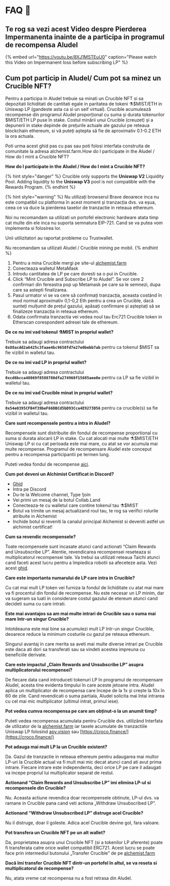 # FAQ 📖

## **Te rog sa vezi acest Video despre Pierderea Impermanenta inainte de a participa in programul de recompensa Aludel**

{% embed url="https://youtu.be/8XJ1MSTEuU0" caption="Please watch this Video on Impermanent loss before subscribing LP" %}

## **Cum pot particip in Aludel/ Cum pot sa minez un Crucible NFT?**

Pentru a participa in Aludel trebuie sa minati un Crucible NFT si sa depozitati lichiditati de cantitati egale in paritatea de tokeni ⚗️$MIST/ETH in Uniswap LP \(gandeste asta ca si un seif virtual\). Crucible acumulează recompense din programul Aludel proporțional cu suma și durata tokenurilor $MIST/ETH LP puse în stake. Costul minării unui Crucible \(creuzet\) și a depunerii in stake depinde de prețurile actuale ale gazului pe reteaua blockchain ethereum, si vă puteți aștepta să fie de aproximativ 0.1-0.2 ETH la ora actuala.

Poti urma acest ghid pas cu pas sau poti folosi interfata construita de comunitate la adresa alchemist.farm.How do I participate in the Aludel / How do I mint a Crucible NFT?

**How do I participate in the Aludel / How do I mint a Crucible NFT?**

{% hint style="danger" %}
Crucible only supports the **Uniswap V2** Liquidity Pool. Adding liquidity to the **Uniswap V3** pool is not compatible with the Rewards Program.
{% endhint %}

{% hint style="warning" %}
Nu utilizați browserul Brave deoarece inca nu este compatibil cu platforma în acest moment și tranzacția dvs. va eșua, ceea ce va duce la pierderea taxelor de tranzactie in reteaua ethereum.

Noi nu recomandam sa utilizati un portofel electronic hardware atata timp cat multe din ele inca nu suporta semnatura EIP-721. Cand se va putea vom implementa si folosirea lor.

Unii utilizitatori au raportat probleme cu Trustwallet.

Nu recomandam sa utilizati Aludel / Crucible mining pe mobil.
{% endhint %}

1. Pentru a mina Crucible mergi pe site-ul [alchemist.farm](https://alchemist.farm)
2. Conecteaza walletul MetaMask
3. Introdu cantitatea de LP pe care doresti sa o pui in Crucible.
4. Click “Mint Crucible and Subscribe LP to Aludel”. Se vor cere 2 confirmari din fereastra pop up Metamask pe care sa le semnezi, dupa care sa astepti finalizarea.
5. Pasul urmator vi se va cere să confirmați tranzacția, aceasta costând în mod normal aproximativ 0,1-0,2 Eth pentru a crea un Crucible, dacă sunteți mulțumit de prețul gazului, apăsați confirmare și așteptați să se finalizeze tranzacția in reteaua ethereum. 
6. Odata confirmata tranzactia vei vedea noul tau Erc721 Crucible token in Etherscan corespondent adresei tale de ethereum.

**De ce nu imi vad tokenul ⚗️MIST in propriul wallet?**

Trebuie sa adaugi adresa contractului **`0x88acdd2a6425c3faae4bc9650fd7e27e0bebb7ab`** pentru ca tokenul $MIST sa fie vizibil in walletul tau.

**De ce nu imi vad LP in propriul wallet?**

Trebuie sa adaugi adresa contractului **`0xcd6bcca48069f8588780dfa274960f15685aee0e`** pentru ca LP sa fie vizibil in walletul tau.

**De ce nu imi vad Crucible minat in propriul wallet?**

Trebuie sa adaugi adresa contractului **`0x54e0395CFB4f39beF66DBCd5bD93Cca4E9273D56`** pentru ca crucible\(s\) sa fie vizibil in walletul tau.

**Care sunt recompensele pentru a intra in Aludel?**

Recompensele sunt distribuite din fondul de recompense proportional cu suma si durata alocarii LP in stake. Cu cat alocati mai multe ⚗️$MIST/ETH Uniswap LP si cu cat perioada este mai mare, cu atat se vor acumula mai multe recompense. Programul de recompensare Aludel este conceput pentru a recompensa participantii pe termen lung.

Puteti vedea fondul de recompense [aici](https://etherscan.io/address/0x04108d6e9a51bec5170f8fd953a156cf754ba541).

**Cum pot deveni un Alchimist Certificat in Discord?**

* [Ghid](https://alchemist-docs.gitbook.io/alchemist/crucible/how-to-become-a-certified-alchemist-on-discord)
* Intra pe Discord
* Du-te la Welcome channel, Type !join
* Vei primi un mesaj de la botul Collab.Land
* Conecteaza-te cu walletul care contine tokenul tau ⚗️$MIST
* Botul va trimite un mesaj actualizand roul tau, te rog sa verifici rolurile atribuite in Alchemist
* Inchide botul si reveniti la canalul principal Alchemist si deveniti astfel un alchimist certificat!

**Cum sa revendic recompensele?**

Toate recompensele sunt incasate atunci cand actionati “Claim Rewards and Unsubscribe LP”. Atentie, revendicarea recompensei reseteaza si multiplicatorul recompensei tale. Va trebui sa utilizati reteaua Taichi atunci cand faceti acest lucru pentru a împiedica robotii sa afeceteze asta. Vezi acest [ghid](https://hackmd.io/@alchemistcoin/SkYQN9_Lu).

**Care este importanta numarului de LP care intra in Crucible?**

Cu cat mai mult LP token vei furniza la fondul de lichiditate cu atat mai mare va fi procentul din fondul de recompense. Nu este necesar un LP minim, dar va sugeram sa luati in considerare costul gazului de etereum atunci cand decideti suma cu care intrati.

**Este mai avantajos sa am mai multe intrari de Crucible sau o suma mai mare într-un singur Crucible?**

Intotdeauna este mai bine sa acumulezi mult LP într-un singur Crucible, deoarece reduce la minimum costurile cu gazul pe reteaua ethereum.

Singurul avantaj in care merita sa aveti mai multe diverse intrari pe Crucible este daca ati dori sa transferati sau sa vindeti acestea impreuna cu beneficiile derivate.

**Care este impactul „Claim Rewards and Unsubscribe LP” asupra multiplicatorului recompensei?**

De fiecare data cand introduceti tokenuri LP în programul de recompensare Aludel, acesta tine evidenta timpului în care aceste jetoane intra. Aludel aplica un multiplicator de recompensa care începe de la 1x și crește la 10x în 60 de zile. Cand revendicati o suma partiala, Aludel solicita mai întai intrarea cu cel mai mic multiplicator \(ultimul intrat, primul iese\).

**Pot vedea cumva recompensa pe care am obținut-o la un anumit timp?**

Puteti vedea recompensa acumulata pentru Crucible dvs. utilizând Interfata de utilizator de la [alchemist.farm](https://alchemist.farm) iar taxele acumulate de tranzactiile Uniswap LP folosind [apy.vision](https://apy.vision/) sau [https://croco.finance/](https://croco.finance/)

**Pot adauga mai mult LP la un Crucible existent?**

Da. Gazul de tranzactie in reteaua ethereum pentru adaugarea mai multor LP-uri la Crucible actual va fi mult mai mic decat atunci cand ati avut prima intrare. Fiecare intrare este independenta, deci orice LP pe care il adaugati va incepe propriul lui multiplicator separat de restul.

**Actionand “Claim Rewards and Unsubscribe LP” imi elimina LP-ul si recompensele din Crucible?**

Nu. Aceasta actiune revendica doar recompensele obtinute, LP-ul dvs. va ramane in Crucible pana cand veti actiona „Withdraw Unsubscribed LP”.

**Actionand “Withdraw Unsubscribed LP” distruge acel Crucible?**

Nu il distruge, doar il goleste. Adica acel Crucible devine gol, fara valoare.

**Pot transfera un Crucible NFT pe un alt wallet?**

Da, proprietatea asupra unui Crucible NFT \(si a tokenilor LP aferente\) poate fi transferata catre orice wallet compatibil ERC721. Acest lucru se poate face prin intermediul butonului „Transfer Crucible” de pe [alchemist.farm](https://alchemist.farm)

**Dacă îmi transfer Crucible NFT dintr-un portofel în altul, se va reseta si multiplicatorul de recompense?**

Nu, atata vreme cat recompensa nu a fost retrasa din Aludel.

